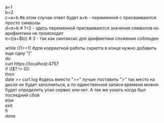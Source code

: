 a=1  
b=2  
c=a+b		#в этом случае ответ будет a+b - переменной с присваиваются просто символы  
d=$a+$b		# 1+2 - здесь переменной присваиваются значения символов но арифметики не происходит  
e=$(($a+$b))	# 3 - так как синтаксис для арифметики сложения соблюден  
  
  
  
while ((1==1) #для корректной работы скрипта в конце нужно добавить еще одну ")"  
do  
curl https://localhost:4757  
if (($? != 0))  
then  
date >> curl.log #здесь вместо ">>" лучше поставить ">" так место на диске не будет заполняться, а по единственной записи времени можно будет определить упал сервис или нет. А так же узнать когда был последний сбой    
else  
exit  
fi  
done  
